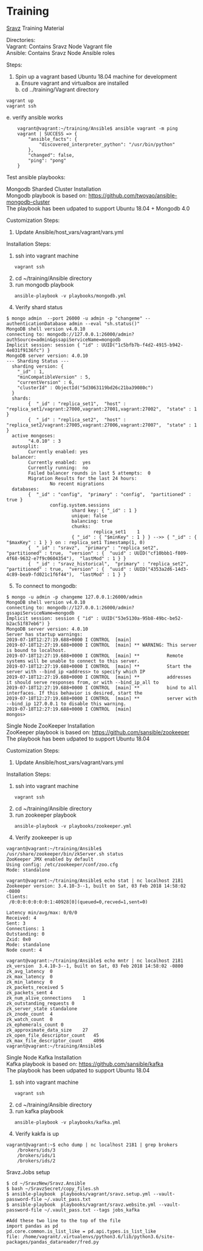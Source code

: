 # Training
[Sravz](https://sravz.com) Training Material

Directories:<br/>
Vagrant: Contains Sravz Node Vagrant file<br/>
Ansible: Contains Sravz Node Ansible roles

Steps:
1) Spin up a vagrant based Ubuntu 18.04 machine for development<br/>
a. Ensure vagrant and virtualbox are installed<br/>
b. cd ../training/Vagrant directory<br/>
```
vagrant up
vagrant ssh
```
e. verify ansible works<br/>
```
    vagrant@vagrant:~/training/Ansible$ ansible vagrant -m ping
    vagrant | SUCCESS => {
        "ansible_facts": {
            "discovered_interpreter_python": "/usr/bin/python"
        },
        "changed": false,
        "ping": "pong"
    }
```

Test ansible playbooks:<br/>

Mongodb Sharded Cluster Installation<br/>
Mongodb playbook is based on: https://github.com/twoyao/ansible-mongodb-cluster<br/>
The playbook has been udpated to support Ubuntu 18.04 + Mongodb 4.0<br/>

Customization Steps:
1) Update Ansible/host_vars/vagrant/vars.yml

Installation Steps:<br/>
1) ssh into vagrant machine<br/>
```
   vagrant ssh
```
2) cd ~/training/Ansible directory
3) run mongodb playbook<br/>
```
   ansible-playbook -v playbooks/mongodb.yml
```

4) Verify shard status
```
$ mongo admin  --port 26000 -u admin -p "changeme" --authenticationDatabase admin --eval "sh.status()"
MongoDB shell version v4.0.10
connecting to: mongodb://127.0.0.1:26000/admin?authSource=admin&gssapiServiceName=mongodb
Implicit session: session { "id" : UUID("1c5bfb7b-f4d2-4915-b942-4e031f9136fc") }
MongoDB server version: 4.0.10
--- Sharding Status ---
  sharding version: {
  	"_id" : 1,
  	"minCompatibleVersion" : 5,
  	"currentVersion" : 6,
  	"clusterId" : ObjectId("5d3063119bd26c21ba39080c")
  }
  shards:
        {  "_id" : "replica_set1",  "host" : "replica_set1/vagrant:27000,vagrant:27001,vagrant:27002",  "state" : 1 }
        {  "_id" : "replica_set2",  "host" : "replica_set2/vagrant:27005,vagrant:27006,vagrant:27007",  "state" : 1 }
  active mongoses:
        "4.0.10" : 3
  autosplit:
        Currently enabled: yes
  balancer:
        Currently enabled:  yes
        Currently running:  no
        Failed balancer rounds in last 5 attempts:  0
        Migration Results for the last 24 hours:
                No recent migrations
  databases:
        {  "_id" : "config",  "primary" : "config",  "partitioned" : true }
                config.system.sessions
                        shard key: { "_id" : 1 }
                        unique: false
                        balancing: true
                        chunks:
                                replica_set1	1
                        { "_id" : { "$minKey" : 1 } } -->> { "_id" : { "$maxKey" : 1 } } on : replica_set1 Timestamp(1, 0)
        {  "_id" : "sravz",  "primary" : "replica_set2",  "partitioned" : true,  "version" : {  "uuid" : UUID("cf10bbb1-f809-4f68-9632-e7f9c0604354"),  "lastMod" : 1 } }
        {  "_id" : "sravz_historical",  "primary" : "replica_set2",  "partitioned" : true,  "version" : {  "uuid" : UUID("4353a2d6-14d3-4c89-bea9-fd021c1f6f44"),  "lastMod" : 1 } }
```
5) To connect to mongodb:
```
$ mongo -u admin -p changeme 127.0.0.1:26000/admin
MongoDB shell version v4.0.10
connecting to: mongodb://127.0.0.1:26000/admin?gssapiServiceName=mongodb
Implicit session: session { "id" : UUID("53e5130a-95b8-49bc-be52-b2ac51f87eb6") }
MongoDB server version: 4.0.10
Server has startup warnings:
2019-07-18T12:27:19.688+0000 I CONTROL  [main]
2019-07-18T12:27:19.688+0000 I CONTROL  [main] ** WARNING: This server is bound to localhost.
2019-07-18T12:27:19.688+0000 I CONTROL  [main] **          Remote systems will be unable to connect to this server.
2019-07-18T12:27:19.688+0000 I CONTROL  [main] **          Start the server with --bind_ip <address> to specify which IP
2019-07-18T12:27:19.688+0000 I CONTROL  [main] **          addresses it should serve responses from, or with --bind_ip_all to
2019-07-18T12:27:19.688+0000 I CONTROL  [main] **          bind to all interfaces. If this behavior is desired, start the
2019-07-18T12:27:19.688+0000 I CONTROL  [main] **          server with --bind_ip 127.0.0.1 to disable this warning.
2019-07-18T12:27:19.688+0000 I CONTROL  [main]
mongos>
```

Single Node ZooKeeper Installation<br/>
ZooKeeper playbook is based on: https://github.com/sansible/zookeeper<br/>
The playbook has been udpated to support Ubuntu 18.04<br/>

Customization Steps:
1) Update Ansible/host_vars/vagrant/vars.yml

Installation Steps:<br/>
1) ssh into vagrant machine<br/>
```
   vagrant ssh
```
2) cd ~/training/Ansible directory
3) run zookeeper playbook<br/>
```
   ansible-playbook -v playbooks/zookeeper.yml
```
4) Verify zookeeper is up
```
vagrant@vagrant:~/training/Ansible$ /usr/share/zookeeper/bin/zkServer.sh status
ZooKeeper JMX enabled by default
Using config: /etc/zookeeper/conf/zoo.cfg
Mode: standalone

vagrant@vagrant:~/training/Ansible$ echo stat | nc localhost 2181
Zookeeper version: 3.4.10-3--1, built on Sat, 03 Feb 2018 14:58:02 -0800
Clients:
 /0:0:0:0:0:0:0:1:40928[0](queued=0,recved=1,sent=0)

Latency min/avg/max: 0/0/0
Received: 4
Sent: 3
Connections: 1
Outstanding: 0
Zxid: 0x0
Mode: standalone
Node count: 4

vagrant@vagrant:~/training/Ansible$ echo mntr | nc localhost 2181
zk_version	3.4.10-3--1, built on Sat, 03 Feb 2018 14:58:02 -0800
zk_avg_latency	0
zk_max_latency	0
zk_min_latency	0
zk_packets_received	5
zk_packets_sent	4
zk_num_alive_connections	1
zk_outstanding_requests	0
zk_server_state	standalone
zk_znode_count	4
zk_watch_count	0
zk_ephemerals_count	0
zk_approximate_data_size	27
zk_open_file_descriptor_count	45
zk_max_file_descriptor_count	4096
vagrant@vagrant:~/training/Ansible$
```

Single Node Kafka Installation<br/>
Kafka playbook is based on: https://github.com/sansible/kafka<br/>
The playbook has been udpated to support Ubuntu 18.04<br/>

1) ssh into vagrant machine<br/>
```
   vagrant ssh
```
2) cd ~/training/Ansible directory
3) run kafka playbook<br/>
```
   ansible-playbook -v playbooks/kafka.yml
```
4) Verify kakfa is up
```
vagrant@vagrant:~$ echo dump | nc localhost 2181 | grep brokers
	/brokers/ids/3
	/brokers/ids/1
	/brokers/ids/2
```

Sravz.Jobs setup
```
$ cd ~/SravzNew/Sravz.Ansible
$ bash ~/SravzSecret/copy_files.sh
$ ansible-playbook  playbooks/vagrant/sravz.setup.yml --vault-password-file ~/.vault_pass.txt
$ ansible-playbook  playbooks/vagrant/sravz.website.yml --vault-password-file ~/.vault_pass.txt --tags jobs_kafka

#Add these two line to the top of the file
import pandas as pd
pd.core.common.is_list_like = pd.api.types.is_list_like
file: /home/vagrant/.virtualenvs/python3.6/lib/python3.6/site-packages/pandas_datareader/fred.py
```
